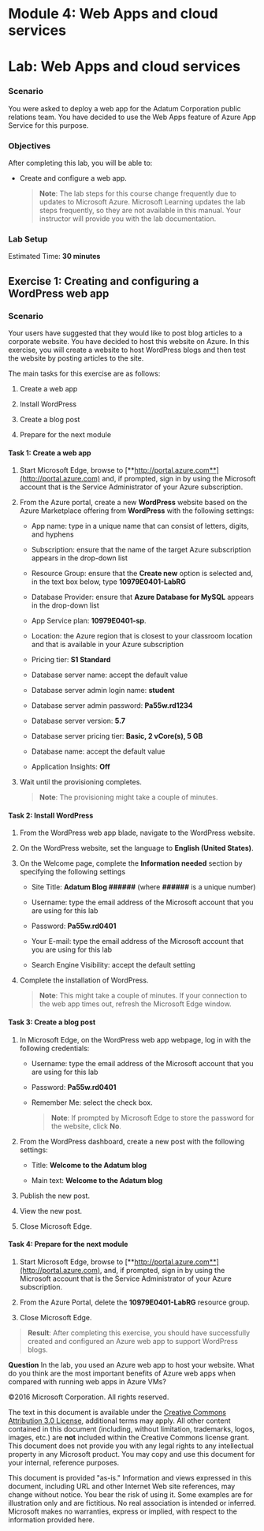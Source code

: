 ﻿# Module 4: Web Apps and cloud services
# Lab: Web Apps and cloud services
  
### Scenario
  
You were asked to deploy a web app for the Adatum Corporation public relations team. You have decided to use the Web Apps feature of Azure App Service for this purpose. 


### Objectives
  
After completing this lab, you will be able to:

- Create and configure a web app.

    > **Note**: The lab steps for this course change frequently due to updates to Microsoft Azure. Microsoft Learning updates the lab steps frequently, so they are not available in this manual. Your instructor will provide you with the lab documentation.

### Lab Setup
  
Estimated Time: **30 minutes**


## Exercise 1: Creating and configuring a WordPress web app
  
### Scenario
  
Your users have suggested that they would like to post blog articles to a corporate website. You have decided to host this website on Azure. In this exercise, you will create a website to host WordPress blogs and then test the website by posting articles to the site. 

The main tasks for this exercise are as follows:

1. Create a web app

1. Install WordPress

1. Create a blog post

1. Prepare for the next module


#### Task 1: Create a web app
  
1. Start Microsoft Edge, browse to [**http://portal.azure.com**](http://portal.azure.com) and, if prompted, sign in by using the Microsoft account that is the Service Administrator of your Azure subscription.

1. From the Azure portal, create a new **WordPress** website based on the Azure Marketplace offering from **WordPress** with the following settings:

    - App name: type in a unique name that can consist of letters, digits, and hyphens

    - Subscription: ensure that the name of the target Azure subscription appears in the drop-down list

    - Resource Group: ensure that the **Create new** option is selected and, in the text box below, type **10979E0401-LabRG**

    - Database Provider: ensure that **Azure Database for MySQL** appears in the drop-down list
  
    - App Service plan: **10979E0401-sp**.

    - Location: the Azure region that is closest to your classroom location and that is available in your Azure subscription

    - Pricing tier: **S1 Standard**
  
    - Database server name: accept the default value

    - Database server admin login name: **student**

    - Database server admin password: **Pa55w.rd1234**

    - Database server version: **5.7**

    - Database server pricing tier: **Basic, 2 vCore(s), 5 GB**

    - Database name: accept the default value

    - Application Insights: **Off**

1. Wait until the provisioning completes.

    > **Note**: The provisioning might take a couple of minutes.


#### Task 2: Install WordPress
  
1. From the WordPress web app blade, navigate to the WordPress website. 

1. On the WordPress website, set the language to **English (United States)**. 

1. On the Welcome page, complete the **Information needed** section by specifying the following settings

    - Site Title: **Adatum Blog ######** (where **######** is a unique number)

    - Username: type the email address of the Microsoft account that you are using for this lab

    - Password: **Pa55w.rd0401**

    - Your E-mail: type the email address of the Microsoft account that you are using for this lab

    - Search Engine Visibility: accept the default setting

1. Complete the installation of WordPress.

    > **Note**: This might take a couple of minutes. If your connection to the web app times out, refresh the Microsoft Edge window.


#### Task 3: Create a blog post
  
1. In Microsoft Edge, on the WordPress web app webpage, log in with the following credentials:

    - Username: type the email address of the Microsoft account that you are using for this lab

    - Password: **Pa55w.rd0401**

    - Remember Me: select the check box.

      > **Note**: If prompted by Microsoft Edge to store the password for the website, click **No**.

1. From the WordPress dashboard, create a new post with the following settings:

    - Title: **Welcome to the Adatum blog**

    - Main text: **Welcome to the Adatum blog**

1. Publish the new post.

1. View the new post.

1. Close Microsoft Edge.


#### Task 4: Prepare for the next module
  
1. Start Microsoft Edge, browse to [**http://portal.azure.com**](http://portal.azure.com), and, if prompted, sign in by using the Microsoft account that is the Service Administrator of your Azure subscription.

1. From the Azure Portal, delete the **10979E0401-LabRG** resource group.

1. Close Microsoft Edge.

> **Result**: After completing this exercise, you should have successfully created and configured an Azure web app to support WordPress blogs. 


**Question** 
In the lab, you used an Azure web app to host your website. What do you think are the most important benefits of Azure web apps when compared with running web apps in Azure VMs?


©2016 Microsoft Corporation. All rights reserved.

The text in this document is available under the [Creative Commons Attribution 3.0 License](https://creativecommons.org/licenses/by/3.0/legalcode "Creative Commons Attribution 3.0 License"), additional terms may apply.  All other content contained in this document (including, without limitation, trademarks, logos, images, etc.) are **not** included within the Creative Commons license grant.  This document does not provide you with any legal rights to any intellectual property in any Microsoft product. You may copy and use this document for your internal, reference purposes.

This document is provided "as-is." Information and views expressed in this document, including URL and other Internet Web site references, may change without notice. You bear the risk of using it. Some examples are for illustration only and are fictitious. No real association is intended or inferred. Microsoft makes no warranties, express or implied, with respect to the information provided here.